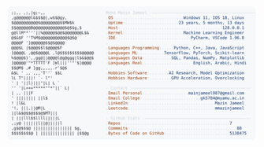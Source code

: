 <picture>
  <source srcset="https://raw.githubusercontent.com/mmazinjameel/mmazinjameel/main/dark_mode.svg?v=1744956861" media="(prefers-color-scheme: dark)">
  <img src="https://raw.githubusercontent.com/mmazinjameel/mmazinjameel/main/light_mode.svg?v=1744956861">
</picture>
